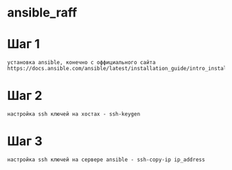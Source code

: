 # ansible_raff

# Шаг 1
    установка ansible, конечно с оффициального сайта 
    https://docs.ansible.com/ansible/latest/installation_guide/intro_installation.html

# Шаг 2
    настройка ssh ключей на хостах - ssh-keygen

# Шаг 3
    настройка ssh ключей на сервере ansible - ssh-copy-ip ip_address